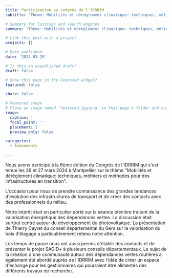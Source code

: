 ```yaml
---
title: Participation au congrès de l'IDRRIM
subtitle: "Thème: Mobilités et dérèglement climatique: techniques, métiers et méthodes pour des infrastructures en transition."

# Summary for listings and search engines
summary: "Thème: Mobilités et dérèglement climatique: techniques, métiers et méthodes pour des infrastructures en transition."

# Link this post with a project
projects: []

# Date published
date: '2024-03-29'

# Is this an unpublished draft?
draft: false

# Show this page in the Featured widget?
featured: false

share: false

# Featured image
# Place an image named `featured.jpg/png` in this page's folder and customize its options here.
image:
  caption: ''
  focal_point: ''
  placement: 1
  preview_only: false

categories:
  - Événements

---
```


Nous avons participé à la 6ème édition du Congrès de l'IDRRIM qui s'est tenue les 26 et 27 mars 2024 à Montpellier sur le thème "Mobilités et dérèglement climatique: techniques, méthiers et méthodes pour des infrastructures en transition".

L'occasion pour nous de prendre connaissance des grandes tendances d'évolution des infrastructures de transport et de créer des contacts avec des professionnels du milieu.

Notre intérêt était en particulier porté sur la séance plénière traitant de la valorisation énergétique des dépendances vertes. La discussion était surtout centré autour du développement du photovoltaïque. La présentation de Thierry Cayret du conseil départemental du Gers sur la valorisation du bois d'élagage a particulièrement retenu notre attention.

Les temps de pause nous ont aussi permis d'établir des contacts et de présenter le projet SAGID+ à plusieurs conseils départementaux. Le sujet de la création d'une communauté autour des dépendances vertes routières a également été abordé auprès de l'IDRRIM avec l'idée de créer un espace d'échange pour les gestionnaires qui pourraient être alimentés des différents travaux de recherche.